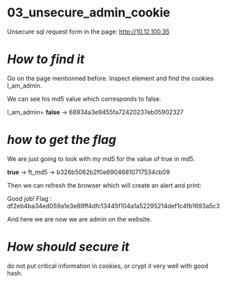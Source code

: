 # 03_unsecure_admin_cookie

Unsecure sql request form in the page: http://10.12.100.35

# *How to find it*

Go on the page mentionned before. Inspect element and find the cookies I_am_admin. 

We can see his md5 value which corresponds to false.

I_am_admin= **false** -> 68934a3e9455fa72420237eb05902327

# *how to get the flag*

We are just going to look with my md5 for the value of true in md5.

**true** -> ft_md5 -> b326b5062b2f0e69046810717534cb09

Then we can refresh the browser which will create an alert and print:

Good job! Flag : df2eb4ba34ed059a1e3e89ff4dfc13445f104a1a52295214def1c4fb1693a5c3

And here we are now we are admin on the website.

# *How should secure it*

do not put critical information in cookies, or crypt it very well with good hash.